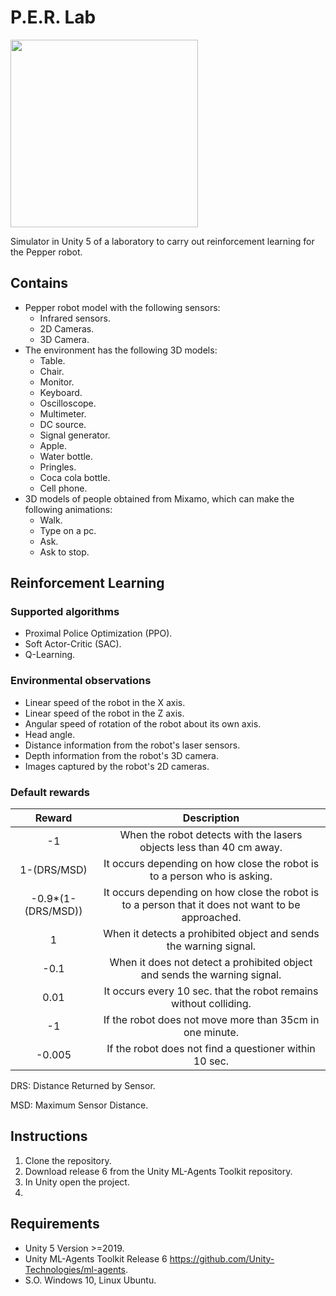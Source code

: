 # P.E.R. Lab

<img src="https://github.com/JorgeSebastianML/Unity_simulation_pepper_robot/blob/main/Img/LOGO_PERLAB-03.png " width="300" height="300">

Simulator in Unity 5 of a laboratory to carry out reinforcement learning for the Pepper robot.



## Contains
* Pepper robot model with the following sensors:
  * Infrared sensors.
  * 2D Cameras. 
  * 3D Camera.
* The environment has the following 3D models:
  * Table.
  * Chair.
  * Monitor.
  * Keyboard.
  * Oscilloscope.
  * Multimeter.
  * DC source.
  * Signal generator.
  * Apple.
  * Water bottle.
  * Pringles. 
  * Coca cola bottle.
  * Cell phone. 
* 3D models of people obtained from Mixamo, which can make the following animations:
  * Walk. 
  * Type on a pc.
  * Ask.
  * Ask to stop.

## Reinforcement Learning

### Supported algorithms
* Proximal Police Optimization (PPO).
* Soft Actor-Critic (SAC).
* Q-Learning.

### Environmental observations
* Linear speed of the robot in the X axis.
* Linear speed of the robot in the Z axis.
* Angular speed of rotation of the robot about its own axis.
* Head angle.
* Distance information from the robot's laser sensors.
* Depth information from the robot's 3D camera.
* Images captured by the robot's 2D cameras.

### Default rewards

|       Reward       |                                            Description                                            |
|:------------------:|:-------------------------------------------------------------------------------------------------:|
|         -1         | When the robot detects with the lasers objects less than 40 cm away.                              |
|     1-(DRS/MSD)    | It occurs depending on how close the robot is to a person who is asking.                          |
| -0.9*(1-(DRS/MSD)) | It occurs depending on how close the robot is to a person that it does not want to be approached. |
|          1         | When it detects a prohibited object and sends the warning signal.                                 |
|        -0.1        | When it does not detect a prohibited object and sends the warning signal.                         |
|        0.01        | It occurs every 10 sec. that the robot remains without colliding.                                 |
|         -1         | If the robot does not move more than 35cm in one minute.                                          |
|       -0.005       | If the robot does not find a questioner within 10 sec.                                            |

DRS: Distance Returned by Sensor.

MSD: Maximum Sensor Distance.

## Instructions
1. Clone the repository.
2. Download release 6 from the Unity ML-Agents Toolkit repository.
3. In Unity open the project.
4. 

## Requirements
* Unity 5 Version >=2019.
* Unity ML-Agents Toolkit Release 6 https://github.com/Unity-Technologies/ml-agents.
* S.O. Windows 10, Linux Ubuntu. 
